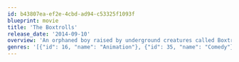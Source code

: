 ```yaml
---
id: b43807ea-ef2e-4cbd-ad94-c53325f1093f
blueprint: movie
title: 'The Boxtrolls'
release_date: '2014-09-10'
overview: 'An orphaned boy raised by underground creatures called Boxtrolls comes up from the sewers and out of his box to save his family and the town from the evil exterminator, Archibald Snatcher.'
genres: '[{"id": 16, "name": "Animation"}, {"id": 35, "name": "Comedy"}, {"id": 10751, "name": "Family"}, {"id": 14, "name": "Fantasy"}]'
---
```

